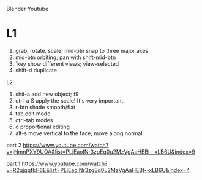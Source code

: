 Blender Youtube

# L1
1. grab, rotate, scale; mid-btn snap to three major axes
2. mid-btn  orbiting; pan with shift-mid-btn
3. `key     show different views; view-selected
4. shift-d  duplicate

L2
1. shit-a   add new object; f9
2. ctrl-a S apply the scale! It's very important. 
3. r-btn    shade smooth/flat
4. tab      edit mode
5. ctrl-tab modes
6. o        proportional editing
7. alt-s    move vertical to the face; move along normal

part 2
https://www.youtube.com/watch?v=jNmnPXY9UQA&list=PLjEaoINr3zgEq0u2MzVgAaHEBt--xLB6U&index=9

part 1
https://www.youtube.com/watch?v=R2qjqqfkH6E&list=PLjEaoINr3zgEq0u2MzVgAaHEBt--xLB6U&index=4